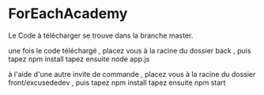 # ForEachAcademy

Le Code à télécharger se trouve dans la branche master.

une fois le code téléchargé , placez vous à la racine du dossier back , puis tapez npm install
tapez ensuite node app.js

à l'aide d'une autre invite de commande , placez vous à la racine du dossier front/excusededev , puis tapez npm install
tapez ensuite npm start
